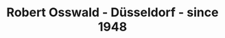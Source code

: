 ---
title: "Robert Osswald - Düsseldorf - since 1948"
url: /kaarst/robert-osswald-duesseldorf-since-1948/
shop: Babysachen
---
